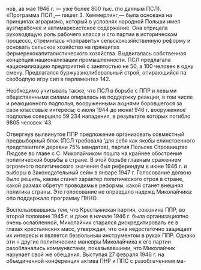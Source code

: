 нов, ав мае 1946 г. — уже более 800 тыс. (по данным ПСЛ). «Программа ПСЛ,‚— пишет 3. Хеммерлинг,— была основана на принципах аграризма, который в условнях народной Польши имел аузтирабочее и автимарксистское содержание. Она отрицала руководящую роль рабочего класса и сго партии в историческом процессс, стремнлась «поправить» сельскохозяйственную реформу и основать сельское хозяйство на прянципах фермерекокапиталисткческого хозяйства. Выдвигалась собственная концепция национализации промышленности. ПСЛ предлагала национализацию предприятнй с занятостью не 50, а 100 человек в одну смену. Предлагался буржуазнолиберальный строй, опирающийся па свободпую игру сил в парламенте» 142.

Необходимо учитывать также, что ПСЛ в борьбе с ППР и левыми общественными силами опиралась на поддержку реакции, в том числе и реакционного подполья, вооруженными акцнями боровшегося за свои классовые интересы; с июля 1944 до июня! 946 г. вооружениое подполье совершило 59 234 нападения, в результате которых погибло 9805 человек '43.

Отвергнув вылвинутое ППР предложение организовать совместный предвыборный блок (ПСЛ требовала ‘для себя как якобы елинственного представителя деревни 75% мандатов), партия Польске Стровиицтво Людове во главе с С. Миколайчиком пошла на крайнее обострение политической борьбы в стране. В этой борьбе главным сражением огромного политического значения был референдум в июне 1946 г. и выборы в Законодательный сейм в январе 1947 г. Голосование должно было решить, каким станет характер политического строя в стране, какой размах обретут проводимые реформы, какой станет внешняя политика страны. Это голосование не оправдало надежд Миколайчика: опо поддержало программу ПКНО.

Воспользовавшись тем, что Крестьянская партия, союзнина ППР, во второй половине 1945 г. и даже в начале 1946 г. была организациопно очень ослабленной, Миколайчик старался дискредитировать ее в глазах крестьянских масс, утверждая, что она недостаточно защищает их интересы и является безвольным инструментом в руках ППР. Однако эти н другие политические маневры Миколайчика к его партии разоблачались коммунвстами, показывавшими, что Миколайчик нарунает свой же обещания. Выступая 27 февраля 1946 г. на объедиченной конференция актива ПНР и ППС с разоблачением ма-
